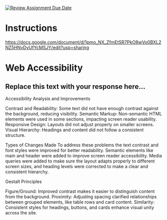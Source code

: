 [![Review Assignment Due Date](https://classroom.github.com/assets/deadline-readme-button-22041afd0340ce965d47ae6ef1cefeee28c7c493a6346c4f15d667ab976d596c.svg)](https://classroom.github.com/a/sntKDyQ2)
# Instructions

https://docs.google.com/document/d/1pmo_NX_ZfmEtSR7PkO8wVo0BXL2NZ5HNvDyUfYcMSJY/edit?usp=sharing

# Web Accessibility

## Replace this text with your response here... 


Accessibility Analysis and Improvements



Contrast and Readability: Some text did not have enough contrast against the background, reducing visibility.
Semantic Markup: Non-semantic HTML elements were used in some sections, impacting screen reader usability.
Responsive Design: Layouts did not adjust properly on smaller screens.
Visual Hierarchy: Headings and content did not follow a consistent structure.


Types of Changes Made
To address these problems the text contrast and font styles were improved for better readability. Semantic elements like main and header were added to improve screen reader accessibility. Media queries were added to make sure the layout adapts properly to different screen sizes, and heading levels were corrected to make a clear and consistent hierarchy.

Gestalt Principles

Figure/Ground: Improved contrast makes it easier to distinguish content from the background.
Proximity: Adjusting spacing clarified relationships between grouped elements, like table rows and card content.
Similarity: Consistent styles for headings, buttons, and cards enhance visual unity across the site.



